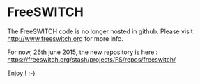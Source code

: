 FreeSWITCH
==========

The FreeSWITCH code is no longer hosted in github.
Please visit http://www.freeswitch.org for more info.

For now, 26th june 2015, the new repository is here : 
https://freeswitch.org/stash/projects/FS/repos/freeswitch/

Enjoy ! ;-)
